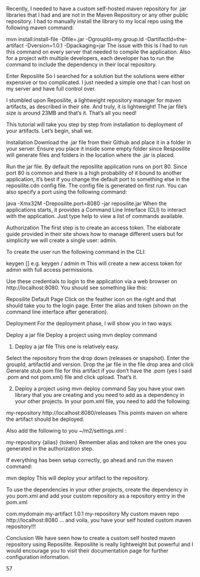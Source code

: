 Recently, I needed to have a custom self-hosted maven repository for .jar libraries that I had and are not in the Maven Repository or any other public repository. I had to manually install the library to my local repo using the following maven command:

mvn install:install-file -Dfile=<Name of jar>.jar -DgroupId=my.group.id -DartifactId=the-artifact -Dversion=1.0.1 -Dpackaging=jar
The issue with this is I had to run this command on every server that needed to compile the application. Also for a project with multiple developers, each developer has to run the command to include the dependency in their local repository.

Enter Reposilite
So I searched for a solution but the solutions were either expensive or too complicated. I just needed a simple one that I can host on my server and have full control over.

I stumbled upon Reposilite, a lightweight repository manager for maven artifacts, as described in their site. And truly, it is lightweight! The jar file’s size is around 23MB and that’s it. That’s all you need!

This tutorial will take you step by step from installation to deployment of your artifacts. Let’s begin, shall we.

Installation
Download the .jar file from their Github and place it in a folder in your server. Ensure you place it inside some empty folder since Resposilite will generate files and folders in the location where the .jar is placed.

Run the jar file. By default the reposilite application runs on port 80. Since port 80 is common and there is a high probability of it bound to another application, it’s best if you change the default port to something else in the reposilite.cdn config file. The config file is generated on first run. You can also specify a port using the following command:

java -Xmx32M -Dreposilite.port=8080 -jar reposilite.jar
When the applications starts, it provides a Command Line Interface (CLI) to interact with the application. Just type help to view a list of commands available.

Authorization
The first step is to create an access token. The elaborate guide provided in their site shows how to manage different users but for simplicity we will create a single user: admin.

To create the user run the following command in the CLI:

keygen <path> <alias> [<permissions>]
e.g.
keygen / admin m
This will create a new access token for admin with full access permissions.

Use these credentials to login to the application via a web browser on http://localhost:8080. You should see something like this:


Reposilite Default Page
Click on the feather icon on the right and that should take you to the login page. Enter the alias and token (shown on the command line interface after generation).

Deployment
For the deployment phase, I will show you in two ways:

Deploy a jar file
Deploy a project using mvn deploy command
1. Deploy a jar file
This one is relatively easy.


Select the repository from the drop down (releases or snapshot). Enter the groupId, artifactId and version. Drop the jar file in the file drop area and click Generate stub pom file for this artifact if you don’t have the .pom (yes I said .pom and not pom.xml) file and click upload. That’s it.

2. Deploy a project using mvn deploy command
Say you have your own library that you are creating and you need to add as a dependency in your other projects. In your pom.xml file, you need to add the following:

<distributionManagement>
    <repository>
        <id>my-repository</id>
        <url>http://localhost:8080/releases</url>
    </repository>
</distributionManagement>
This points maven on where the artifact should be deployed.

Also add the following to you ~/m2/settings.xml :

<server>
  <!-- Id has to match the id provided in pom.xml -->
  <id>my-repository</id>
  <username>{alias}</username>
  <password>{token}</password>
</server>
Remember alias and token are the ones you generated in the authorization step.

If everything has been setup correctly, go ahead and run the maven command:

mvn deploy
This will deploy your artifact to the repository.

To use the dependencies in your other projects, create the dependency in you pom.xml and add your custom repository as a repository entry in the pom.xml

<dependencies>
    <dependency>
        <groupId>com.mydomain</groupId>
        <artifactId>my-artifact</artifactId>
        <version>1.0.1</version>
    </dependency>
</dependencies>
<repositories>
<!--Your custom maven repo-->
    <repository>
        <id>my-repository</id>
        <name>My custom maven repo</name>
        <url>http://localhost:8080</url>
    </repository>
</repositories>
… and voila, you have your self hosted custom maven repository!!!

Conclusion
We have seen how to create a custom self hosted maven repository using Reposilite. Reposilite is really lightweight but powerful and I would encourage you to visit their documentation page for further configuration information.

57



